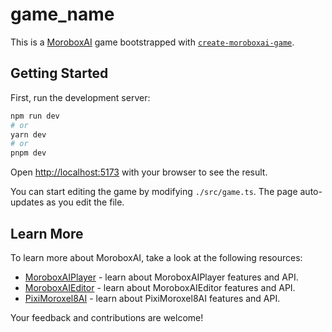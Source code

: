# game_name

This is a [MoroboxAI](https://github.com/moroboxai) game bootstrapped with [`create-moroboxai-game`](https://github.com/moroboxai/create-moroboxai-game).

## Getting Started

First, run the development server:

```bash
npm run dev
# or
yarn dev
# or
pnpm dev
```

Open [http://localhost:5173](http://localhost:5173) with your browser to see the result.

You can start editing the game by modifying `./src/game.ts`. The page auto-updates as you edit the file.

## Learn More

To learn more about MoroboxAI, take a look at the following resources:

-   [MoroboxAIPlayer](https://github.com/moroboxai/moroboxai-player-web) - learn about MoroboxAIPlayer features and API.
-   [MoroboxAIEditor](https://github.com/moroboxai/moroboxai-editor-web) - learn about MoroboxAIEditor features and API.
-   [PixiMoroxel8AI](https://github.com/moroboxai/piximoroxel8ai) - learn about PixiMoroxel8AI features and API.

Your feedback and contributions are welcome!
